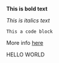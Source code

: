 **This is bold text**

*This is italics text*

`This a code block` 

More info [here](https://google.com)


HELLO WORLD
